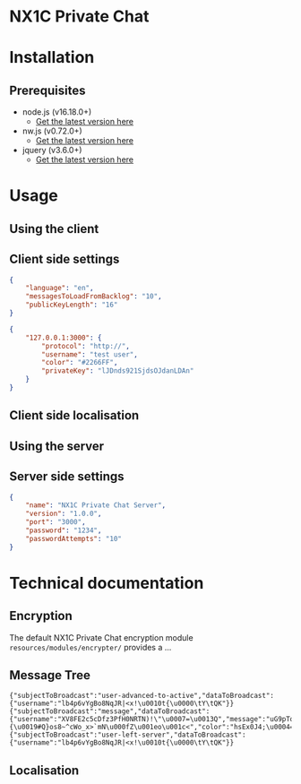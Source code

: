 # NX1C Private Chat

# Installation

## Prerequisites

* node.js (v16.18.0+)
  * [Get the latest version here](https://nodejs.org/en/download)
* nw.js (v0.72.0+)
  * [Get the latest version here](https://nwjs.io/downloads/)
* jquery (v3.6.0+)
  * [Get the latest version here](https://jquery.com/download/)

# Usage

## Using the client

## Client side settings

```json
{
    "language": "en",
    "messagesToLoadFromBacklog": "10",
    "publicKeyLength": "16"
}
```

```json
{
    "127.0.0.1:3000": {
        "protocol": "http://",
        "username": "test user",
        "color": "#2266FF",
        "privateKey": "lJDnds921SjdsOJdanLDAn"
    }
}
```

## Client side localisation

## Using the server

## Server side settings

```json
{
    "name": "NX1C Private Chat Server",
    "version": "1.0.0",
    "port": "3000",
    "password": "1234",
    "passwordAttempts": "10"
}
```

# Technical documentation

## Encryption
The default NX1C Private Chat encryption module `resources/modules/encrypter/`
provides a ...

## Message Tree

```
{"subjectToBroadcast":"user-advanced-to-active","dataToBroadcast":{"username":"lb4p6vYgBo8NqJR|<x!\u0010t{\u0000\tY\tQK"}}
{"subjectToBroadcast":"message","dataToBroadcast":{"username":"XV8FE2c5cDfz3PfH0NRTN)!\"\u0007=\u0013Q","message":"uG9pTqlTe8Pn6o2lKsuu5HVG9h57wahAmYoUqLKc6GA1NLOC23ZI52XSXMFWa1KpW2lAhCNpk6m6yELtYBfUtAhQsupomS1O486MdlW\fcPS6\f\u0001vSh\u0015_H\u0015%M\"\u001b>\\j]u#_wThyPn\u0010cJ\u0005b7Zhfv\u000f\u000fj)`<\u0015n\u0000\u000bqgK[Rc2Q>S$y'\"|\u00160F={\u0019#Q}os8~^cWo_x>`mN\u000fZ\u001eo\u001c<","color":"hsEx0J4;\u0004=r2@K"}}
{"subjectToBroadcast":"user-left-server","dataToBroadcast":{"username":"lb4p6vYgBo8NqJR|<x!\u0010t{\u0000\tY\tQK"}}
```

## Localisation